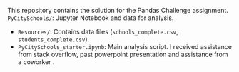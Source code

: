 This repository contains the solution for the Pandas Challenge assignment.
`PyCitySchools/`: Jupyter Notebook and data for analysis.
  - `Resources/`: Contains data files (`schools_complete.csv`, `students_complete.csv`).
  - `PyCitySchools_starter.ipynb`: Main analysis script.
I received assistance from stack overflow, past powerpoint presentation and assistance from a coworker .